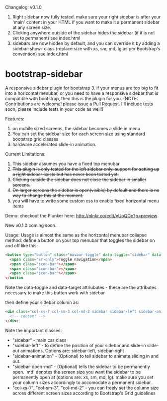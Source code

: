 Changelog:
v0.1.0
1. Right sidebar now fully tested. make sure your right sidebar is after your 'main' content in your HTML if you want to make it a permanent sidebar at any screen size.
2. Clicking anywhere outside of the sidebar hides the sidebar (if it is not set to permanent) see index.html
3. sidebars are now hidden by default, and you can override it by adding a sidebar-show-<size> class (replace size with xs, sm, md, lg as per Bootstrap's convention) see index.html

bootstrap-sidebar
=================

A responsive sidebar plugin for bootstrap 3. if your menus are too big to fit into a horizontal menubar, or you need to have a responsive sidebar that is compatible with bootstrap, then this is the plugin for you. 
(NOTE: Contributions are welcome! please issue a Pull Request. I'll include tests soon, please include tests in your code as well!)


Features:

1. on mobile sized screens, the sidebar becomes a slide in menu
2. You can set the sidebar size for each screen size using standard bootstrap grid classes
3. hardware accelerated slide-in animation.

Current Limitations: 

1. This sidebar assumes you have a fixed top menubar
2. ~~This plugin is only tested for the left sidebar only. support for setting up a right sidebar exists but has never been tested yet.~~ 
3. ~~Clicking outside the sidebar does not close the sidebar in smaller screens.~~
4. ~~On larger screens the sidebar is open(visible) by default and there is no way to change this at the moment.~~ 
5. you will have to write some custom css to enable fixed horizontal menu items

Demo:
checkout the Plunker here: http://plnkr.co/edit/vUoQOe?p=preview

New v0.1.0 coming soon. 

Usage:
Usage is almost the same as the horizontal menubar collapse method: define a button on your top menubar that toggles the sidebar on and off like this:

```html
<button type="button" class="navbar-toggle" data-toggle="sidebar" data-target=".sidebar">
  <span class="sr-only">Toggle navigation</span>
  <span class="icon-bar"></span>
  <span class="icon-bar"></span>
  <span class="icon-bar"></span>
</button
```

Note the data-toggle and data-target attriubutes - these are the attributes necessary to make this button work with sidebar

then define your sidebar column as:

```html
<div class="col-xs-7 col-sm-3 col-md-2 sidebar sidebar-left sidebar-animate sidebar-show-md">
  <!-- content -->
</div>
```

Note the important classes: 

* "sidebar" - main css class
* "sidebar-left" - to define the position of your sidebar and slide-in slide-out animations. Options are: sidebar-left, sidebar-right
* "sidebar-animation" - (Optional) to tell sidebar to animate sliding in and out.
* "sidebar-open-md" - (Optional) tells the sidebar to be permanently open. 'md' denotes the screen size you want the sidebar to be permanently open at (options are: xs, sm, md, lg). make sure you set your column sizes accordingly to accomodate a permanent sidebar. 
* "col-xs-7", "col-sm-3", "col-md-2" - you can freely set the column size across different screen sizes according to Bootstrap's Grid guidelines

